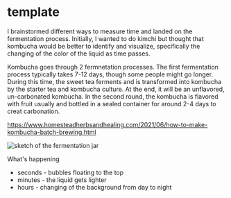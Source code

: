 # template

I brainstormed different ways to measure time and landed on the fermentation process. Initially, I wanted to do kimchi but thought that kombucha would be better to identify and visualize, specifically the changing of the color of the liquid as time passes.

Kombucha goes through 2 fermnetation processes. The first fermentation process typically takes 7-12 days, though some people might go longer. During this time, the sweet tea ferments and is transformed into kombucha by the starter tea and kombucha culture. At the end, it will be an unflavored, un-carbonated kombucha. In the second round, the kombucha is flavored with fruit usually and bottled in a sealed container for around 2-4 days to creat carbonation.

https://www.homesteadherbsandhealing.com/2021/06/how-to-make-kombucha-batch-brewing.html

![sketch of the fermentation jar](./timesketch.jpg)

What's happening
- seconds - bubbles floating to the top
- minutes - the liquid gets lighter
- hours - changing of the background from day to night
